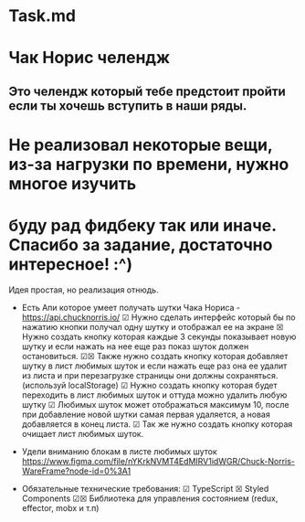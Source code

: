 # Task.md

# Чак Норис челендж

## Это челендж который тебе предстоит пройти если ты хочешь вступить в наши ряды.

# Не реализовал некоторые вещи, из-за нагрузки по времени, нужно многое изучить
# буду рад фидбеку так или иначе. Спасибо за задание, достаточно интересное! :^)

Идея простая, но реализация отнюдь.

- Есть Апи которое умеет получать шутки Чака Нориса - https://api.chucknorris.io/
  ☑ Нужно сделать интерфейс который бы по нажатию кнопки получал одну шутку и отображал ее на экране
  ☒ Нужно создать кнопку которая каждые 3 секунды показывает новую шутку и если нажать на нее еще раз показ шуток должен остановиться.
  ☑☒ Также нужно создать кнопку которая добавляет шутку в лист любимых шуток и если нажать еще раз она ее удалит из листа и при перезагрузке страницы они должны сохраняться. (используй localStorage)
  ☑ Нужно создать кнопку которая будет переходить в лист любимых шуток и оттуда можно удалить любую шутку
  ☑ Любимых шуток может отображаться максимум 10, после при добавление новой шутки самая первая удаляется, а новая добавляется в конец листа.
  ☑ Так же нужно создать кнопку которая очищает лист любимых шуток.

- Удели вниманию блокам в листе любимых шуток
  https://www.figma.com/file/nYKrkNVMT4EdMIRV1idWGR/Chuck-Norris-WareFrame?node-id=0%3A1

- Обязательные технические требования:
  ☑ TypeScript
  ☒ Styled Components
  ☑☒ Библиотека для управления состоянием (redux, effector, mobx и т.п)
